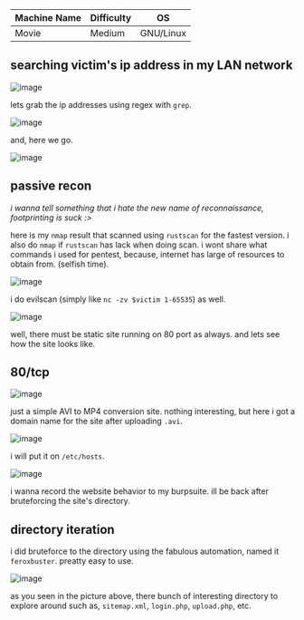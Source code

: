 |Machine Name|Difficulty|OS|
|-|-|-|
|Movie|Medium|GNU/Linux|

## searching victim's ip address in my LAN network
![image](https://github.com/Satpamnesia/hackmyvm.eu/assets/44630640/dd9a8a04-9664-4654-948a-d5b95e7bf0f2)

lets grab the ip addresses using regex with `grep`.

![image](https://github.com/Satpamnesia/hackmyvm.eu/assets/44630640/73f3df94-d01e-4e5c-812f-8ecf99071acc)

and, here we go.

![image](https://github.com/Satpamnesia/hackmyvm.eu/assets/44630640/5ad30cdd-8eed-4878-ba1a-63e5e5e64125)

## passive recon
*i wanna tell something that i hate the new name of reconnaissance, footprinting is suck :>*

here is my `nmap` result that scanned using `rustscan` for the fastest version. i also do `nmap` if `rustscan` has lack when doing scan. i wont share what commands i used for pentest, because, internet has large of resources to obtain from. (selfish time).

![image](https://github.com/Satpamnesia/hackmyvm.eu/assets/44630640/c9faad91-bd7b-4018-ac1e-11918db6bfbc)

i do evilscan (simply like `nc -zv $victim 1-65535`) as well.

![image](https://github.com/Satpamnesia/hackmyvm.eu/assets/44630640/15a3b950-2326-40e7-9e55-4261b3fe76ee)

well, there must be static site running on 80 port as always. and lets see how the site looks like.

## 80/tcp

![image](https://github.com/Satpamnesia/hackmyvm.eu/assets/44630640/4aad95b1-2683-49f8-856a-28f7c3dc6aaf)

just a simple AVI to MP4 conversion site. nothing interesting, but here i got a domain name for the site after uploading `.avi`.

![image](https://github.com/Satpamnesia/hackmyvm.eu/assets/44630640/90069351-8a1f-4910-9db1-f310784a1e02)

i will put it on `/etc/hosts`.

![image](https://github.com/Satpamnesia/hackmyvm.eu/assets/44630640/ff36a14d-97c1-445d-97de-77193361c69b)


i wanna record the website behavior to my burpsuite. ill be back after bruteforcing the site's directory.

## directory iteration

i did bruteforce to the directory using the fabulous automation, named it `feroxbuster`. preatty easy to use.

![image](https://github.com/Satpamnesia/hackmyvm.eu/assets/44630640/14405eb7-c9e8-41e4-9602-5cf38e7b74d6)

as you seen in the picture above, there bunch of interesting directory to explore around such as, `sitemap.xml`, `login.php`, `upload.php`, etc. 

